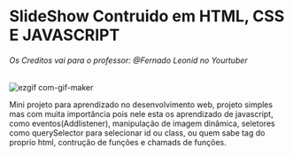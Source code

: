 
# SlideShow Contruido em HTML, CSS E JAVASCRIPT
###### Os Creditos vai para o professor: @Fernado Leonid no Yourtuber


![ezgif com-gif-maker](https://user-images.githubusercontent.com/53385116/152898681-481ad4d4-7a74-4236-9844-d1ec4cb03d8a.gif)

Mini projeto para aprendizado no desenvolvimento web, projeto simples mas com muita importância 
pois nele esta os aprendizado de javascript, como eventos(Addlistener), manipulação de imagem dinâmica,
seletores como querySelector para selecionar id ou class, ou quem sabe tag do proprio html, contrução de funções
e chamads de funções.
